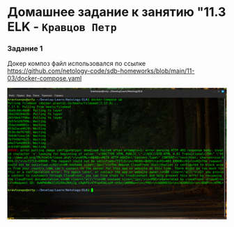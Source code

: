 # Домашнее задание к занятию "11.3 ELK - `Кравцов Петр`

### Задание 1
Докер композ файл использовался по ссылке https://github.com/netology-code/sdb-homeworks/blob/main/11-03/docker-compose.yaml

![Диаграмма](https://github.com/kravtsovpeter/netology-hw/blob/main/img/11_3_1.png)


